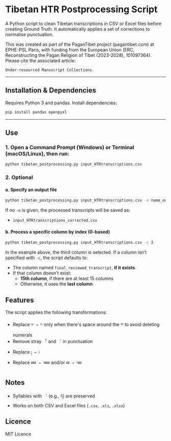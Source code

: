 # Tibetan HTR Postprocessing Script

A Python script to clean Tibetan transcriptions in CSV or Excel files before creating Ground Truth. It automatically applies a set of corrections to normalise punctuation.

This was created as part of the PaganTibet project (pagantibet.com) at EPHE-PSL Paris, with funding from the European Union (ERC, Reconstructing the Pagan Religion of Tibet (2023-2028), 101097364). Please cite the associated article:

```Griffiths, Rachael and Marieke Meelen. (forthc). Collaborative Workflows for Handwritten Text Recognition in
Under-resourced Manuscript Collections.
```

---

## Installation & Dependencies

Requires Python 3 and pandas. Install dependencies:

```bash
pip install pandas openpyxl
```

---

## Use

### 1. Open a Command Prompt (Windows) or Terminal (macOS/Linux), then run:
```bash
python tibetan_postprocessing.py input_HTRtranscriptions.csv
```
### 2. Optional
#### a. Specify an output file
```bash
python tibetan_postprocessing.py input_HTRtranscriptions.csv -o name_output_file.csv
```

If no `-o` is given, the processed transcripts will be saved as:

- `input_HTRtranscriptions_corrected.csv`

#### b. Process a specific column by index (0-based)
```bash
python tibetan_postprocessing.py input_HTRtranscriptions.csv -c 2
```

In the example above, the third column is selected. If a column isn't specified with `-c`, the script defaults to:

- The column named `final_reviewed_transcript`, **if it exists**.
- If that column doesn't exist:
  - **15th column**, if there are at least 15 columns
  - Otherwise, it uses the **last column**
    
## Features

The script applies the following transformations:

- Replace `༧ → ༸` only when there's space around the ༧ to avoid deleting numerals
- Remove stray  ` ྃ` and  ` ཾ` in punctuation
- Replace `༐ → ༴`
- Replace `༅༅༅ → ༄༅༅` and/or `༅༅ → ༄༅`

## Notes

- Syllables with ` ཾ` (e.g., `དཾ`) are preserved
- Works on both CSV and Excel files (`.csv`, `.xls`, `.xlsx`)

## Licence

MIT Licence
